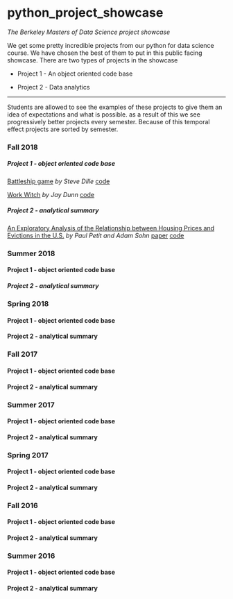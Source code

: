 # python_project_showcase

*The Berkeley Masters of Data Science project showcase*

We get some pretty incredible projects from our python for data science course. We have chosen the best of them to put in this public facing showcase. There are two types of projects in the showcase

 - Project 1 - An object oriented code base

 - Project 2 - Data analytics

---
Students are allowed to see the examples of these projects to give them an idea of expectations and what is possible. as a result of this we see progressively better projects every semester. Because of this temporal effect projects are sorted by semester.

### Fall 2018


##### Project 1 - object oriented code base

[Battleship game](https://ucb-info-python.github.io/BattleshipGame/.)
*by Steve Dille*
[code](https://github.com/UCB-INFO-PYTHON/BattleshipGame)

[Work Witch](https://ucb-info-python.github.io/WorkWitch_JDunn/.)
*by Jay Dunn*
[code](https://github.com/UCB-INFO-PYTHON/WorkWitch_JDunn)


##### Project 2 - analytical summary

[An Exploratory Analysis of the Relationship
between Housing Prices and Evictions in the U.S.](
https://ucb-info-python.github.io/Project2PetitSohnREPO/.)
*by Paul Petit and Adam Sohn* 
[paper](https://github.com/UCB-INFO-PYTHON/Project2PetitSohnREPO/blob/master/W200%20Fall18%20_%20Thursday%2C%204_00%20_%20Project%202%20_%20Petit%20Sohn.pdf)
[code](https://github.com/UCB-INFO-PYTHON/Project2PetitSohnREPO)

### Summer 2018
#### Project 1 - object oriented code base

##### Project 2 - analytical summary

### Spring 2018
#### Project 1 - object oriented code base

#### Project 2 - analytical summary

### Fall 2017
#### Project 1 - object oriented code base

#### Project 2 - analytical summary

### Summer 2017
#### Project 1 - object oriented code base

#### Project 2 - analytical summary

### Spring 2017
#### Project 1 - object oriented code base

#### Project 2 - analytical summary

### Fall 2016
#### Project 1 - object oriented code base

#### Project 2 - analytical summary

### Summer 2016
#### Project 1 - object oriented code base

#### Project 2 - analytical summary










